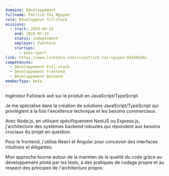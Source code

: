 ```yaml
---
domaine: Développement
fullname: Patrick Tai Nguyen
role: Développeur fullstack
missions:
  - start: 2024-04-15
    end: 2024-07-15
    status: independent
    employer: Pathtech
    startups:
      - pass-sport
link: https://www.linkedin.com/in/patrick-tai-nguyen-836b6248/
competences:
  - Développement Full-stack
  - Développement Frontend
  - Développement Backend
memberType: beta
---
```

Ingénieur Fullstack axé sur le produit en JavaScript/TypeScript

Je me spécialise dans la création de solutions JavaScript/TypeScript qui privilégient à la fois l'excellence technique et les besoins commerciaux.

Avec Node.js, en utilisant spécifiquement NestJS ou Express.js, j'architecture des systèmes backend robustes qui répondent aux besoins cruciaux du projet en question.

Pour le frontend, j'utilise React et Angular pour concevoir des interfaces intuitives et élégantes.

Mon approche tourne autour de la maintien de la qualité du code grâce au développement piloté par les tests, à des pratiques de codage propre et au respect des principes de l'architecture propre.